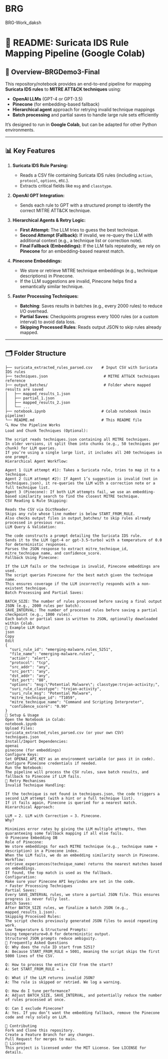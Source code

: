 # BRG
BRG-Work_daksh
# 📄 README: Suricata IDS Rule Mapping Pipeline (Google Colab)

## 🚀 Overview-BRGDemo3-Final
This repository/notebook provides an end-to-end pipeline for mapping **Suricata IDS rules** to **MITRE ATT&CK techniques** using:

- **OpenAI LLMs** (GPT-4 or GPT-3.5)
- **Pinecone** (for embedding-based fallback)
- **Hierarchical agent** approach for retrying invalid technique mappings
- **Batch processing** and partial saves to handle large rule sets efficiently

It’s designed to run in **Google Colab**, but can be adapted for other Python environments.

---

## 📊 Key Features

1. **Suricata IDS Rule Parsing:**
   - Reads a CSV file containing Suricata IDS rules (including `action`, `protocol`, `options`, etc.).
   - Extracts critical fields like `msg` and `classtype`.

2. **OpenAI GPT Integration:**
   - Sends each rule to GPT with a structured prompt to identify the correct MITRE ATT&CK technique.

3. **Hierarchical Agents & Retry Logic:**
   - **First Attempt:** The LLM tries to guess the best technique.
   - **Second Attempt (Fallback):** If invalid, we re-query the LLM with additional context (e.g., a technique list or correction note).
   - **Final Fallback (Embeddings):** If the LLM fails repeatedly, we rely on **Pinecone** for an embedding-based nearest match.

4. **Pinecone Embeddings:**
   - We store or retrieve MITRE technique embeddings (e.g., technique descriptions) in Pinecone.
   - If the LLM suggestions are invalid, Pinecone helps find a semantically similar technique.

5. **Faster Processing Techniques:**
   - **Batching**: Saves results in batches (e.g., every 2000 rules) to reduce I/O overhead.
   - **Partial Saves**: Checkpoints progress every 1000 rules (or a custom interval) to avoid data loss.
   - **Skipping Processed Rules**: Reads output JSON to skip rules already mapped.

---

## 🗂️ Folder Structure

```plaintext
├── suricata_extracted_rules_parsed.csv    # Input CSV with Suricata IDS rules
├── techniques.json                         # MITRE ATT&CK techniques reference
├── output_batches/                         # Folder where mapped results are saved
│   ├── mapped_results_1.json
│   ├── partial_1.json
│   ├── mapped_results_2.json
│   └── ...
├── notebook.ipynb                         # Colab notebook (main pipeline)
└── README.md                              # This README file
🔍 How the Pipeline Works
Load and Chunk Techniques (Optional):

The script reads techniques.json containing all MITRE techniques.
In older versions, it split them into chunks (e.g., 50 techniques per chunk) for LLM queries.
If you’re using a single large list, it includes all 240 techniques in one prompt.
Hierarchical Agent Workflow:

Agent 1 (LLM attempt #1): Takes a Suricata rule, tries to map it to a technique.
Agent 2 (LLM attempt #2): If Agent 1’s suggestion is invalid (not in techniques.json), it re-queries the LLM with a correction note or a full technique list.
Agent 3 (Pinecone): If both LLM attempts fail, we use an embedding-based similarity search to find the closest MITRE technique.
CSV Reading & Rule Skipping:

Reads the CSV via DictReader.
Skips any rule whose line number is below START_FROM_RULE.
Also checks output files in output_batches/ to skip rules already processed in previous runs.
LLM Query & Validation:

The code constructs a prompt detailing the Suricata IDS rule.
Sends it to the LLM (gpt-4 or gpt-3.5-turbo) with a temperature of 0.0 for deterministic responses.
Parses the JSON response to extract mitre_technique_id, mitre_technique_name, and confidence_score.
Fallback Using Pinecone:

If the LLM fails or the technique is invalid, Pinecone embeddings are used.
The script queries Pinecone for the best match given the technique name.
This ensures coverage if the LLM incorrectly responds with a non-existent technique.
Batch Processing and Partial Saves:

BATCH_SIZE: The number of rules processed before saving a final output JSON (e.g., 2000 rules per batch).
SAVE_INTERVAL: The number of processed rules before saving a partial checkpoint (e.g., 1000 rules).
Each batch or partial save is written to JSON, optionally downloaded within Colab.
💽 Example LLM Output
json
Copy
Edit
{
  "suri_rule_id": "emerging-malware.rules_5251",
  "file_name": "emerging-malware.rules",
  "action": "alert",
  "protocol": "tcp",
  "src_addr": "any",
  "src_port": "any",
  "dst_addr": "any",
  "dst_port": "80",
  "options": "msg:\"Potential Malware\"; classtype:trojan-activity;",
  "suri_rule_classtype": "trojan-activity",
  "suri_rule_msg": "Potential Malware",
  "mitre_technique_id": "T1059",
  "mitre_technique_name": "Command and Scripting Interpreter",
  "confidence_score": "0.90"
}
📝 Setup & Usage
Open the Notebook in Colab:
notebook.ipynb
Upload Files:
suricata_extracted_rules_parsed.csv (or your own CSV)
techniques.json
Install/Import Dependencies:
openai
pinecone (for embeddings)
Configure Keys:
Set OPENAI_API_KEY as an environment variable (or pass it in code).
Configure Pinecone credentials if needed.
Run the Notebook:
The pipeline will process the CSV rules, save batch results, and fallback to Pinecone if LLM fails.
🔄 Retry Mechanisms
Invalid Technique Handling:

If the technique is not found in techniques.json, the code triggers a second LLM attempt (with a hint or a full technique list).
If it fails again, Pinecone is queried for a nearest match.
Hierarchical Approach:

LLM → 2. LLM with Correction → 3. Pinecone.
Why?

Minimizes error rates by giving the LLM multiple attempts, then guaranteeing some fallback mapping if all else fails.
🌐 Pinecone Embedding DB
Role of Pinecone:
We store embeddings for each MITRE technique (e.g., technique name + description) in a Pinecone index.
When the LLM fails, we do an embedding similarity search in Pinecone.
Workflow:
retrieve_experiences(technique_name) returns the nearest matches based on embeddings.
If found, the top match is used as the fallback.
Configuration:
Make sure your Pinecone API key/index are set in the code.
⚡ Faster Processing Techniques
Partial Saves:
Every SAVE_INTERVAL rules, we store a partial JSON file. This ensures progress is never fully lost.
Batch Saves:
After BATCH_SIZE rules, we finalize a batch JSON (e.g., mapped_results_1.json).
Skipping Processed Rules:
The script checks previously generated JSON files to avoid repeating work.
Low Temperature & Structured Prompts:
Using temperature=0.0 for deterministic output.
Structured JSON prompts reduce ambiguity.
📌 Frequently Asked Questions
Q: Why does the rule ID start from 5251?
A: Because START_FROM_RULE = 5001, meaning the script skips the first 5000 lines of the CSV.

Q: How to process the entire CSV from the start?
A: Set START_FROM_RULE = 1.

Q: What if the LLM returns invalid JSON?
A: The rule is skipped or retried. We log a warning.

Q: How do I tune performance?
A: Adjust BATCH_SIZE, SAVE_INTERVAL, and potentially reduce the number of rules processed at once.

Q: Can I exclude Pinecone?
A: Yes. If you don’t want the embedding fallback, remove the Pinecone code and rely solely on LLM.

🤝 Contributing
Fork and Clone this repository.
Create a Feature Branch for any changes.
Pull Request for merges to main.
🏁 License
This project is licensed under the MIT License. See LICENSE for details.

